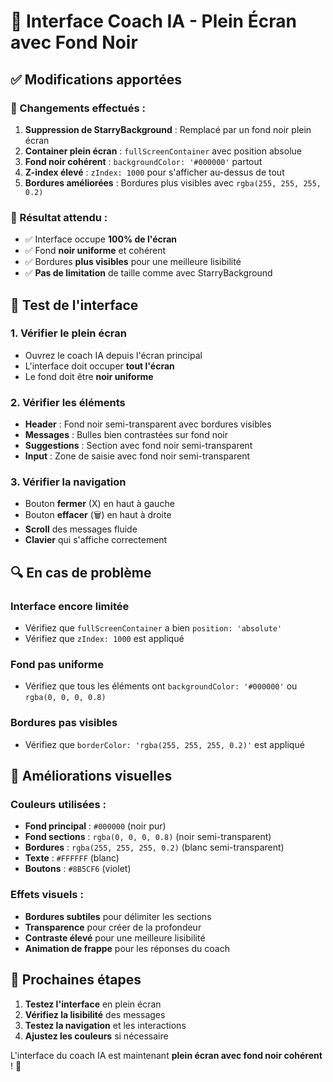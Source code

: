 # 🎨 Interface Coach IA - Plein Écran avec Fond Noir

## ✅ Modifications apportées

### 🔧 Changements effectués :
1. **Suppression de StarryBackground** : Remplacé par un fond noir plein écran
2. **Container plein écran** : `fullScreenContainer` avec position absolue
3. **Fond noir cohérent** : `backgroundColor: '#000000'` partout
4. **Z-index élevé** : `zIndex: 1000` pour s'afficher au-dessus de tout
5. **Bordures améliorées** : Bordures plus visibles avec `rgba(255, 255, 255, 0.2)`

### 🎯 Résultat attendu :
- ✅ Interface occupe **100% de l'écran**
- ✅ Fond **noir uniforme** et cohérent
- ✅ Bordures **plus visibles** pour une meilleure lisibilité
- ✅ **Pas de limitation** de taille comme avec StarryBackground

## 🧪 Test de l'interface

### 1. Vérifier le plein écran
- Ouvrez le coach IA depuis l'écran principal
- L'interface doit occuper **tout l'écran**
- Le fond doit être **noir uniforme**

### 2. Vérifier les éléments
- **Header** : Fond noir semi-transparent avec bordures visibles
- **Messages** : Bulles bien contrastées sur fond noir
- **Suggestions** : Section avec fond noir semi-transparent
- **Input** : Zone de saisie avec fond noir semi-transparent

### 3. Vérifier la navigation
- Bouton **fermer** (X) en haut à gauche
- Bouton **effacer** (🗑️) en haut à droite
- **Scroll** des messages fluide
- **Clavier** qui s'affiche correctement

## 🔍 En cas de problème

### Interface encore limitée
- Vérifiez que `fullScreenContainer` a bien `position: 'absolute'`
- Vérifiez que `zIndex: 1000` est appliqué

### Fond pas uniforme
- Vérifiez que tous les éléments ont `backgroundColor: '#000000'` ou `rgba(0, 0, 0, 0.8)`

### Bordures pas visibles
- Vérifiez que `borderColor: 'rgba(255, 255, 255, 0.2)'` est appliqué

## 🎨 Améliorations visuelles

### Couleurs utilisées :
- **Fond principal** : `#000000` (noir pur)
- **Fond sections** : `rgba(0, 0, 0, 0.8)` (noir semi-transparent)
- **Bordures** : `rgba(255, 255, 255, 0.2)` (blanc semi-transparent)
- **Texte** : `#FFFFFF` (blanc)
- **Boutons** : `#8B5CF6` (violet)

### Effets visuels :
- **Bordures subtiles** pour délimiter les sections
- **Transparence** pour créer de la profondeur
- **Contraste élevé** pour une meilleure lisibilité
- **Animation de frappe** pour les réponses du coach

## 🚀 Prochaines étapes

1. **Testez l'interface** en plein écran
2. **Vérifiez la lisibilité** des messages
3. **Testez la navigation** et les interactions
4. **Ajustez les couleurs** si nécessaire

L'interface du coach IA est maintenant **plein écran avec fond noir cohérent** ! 🎉

